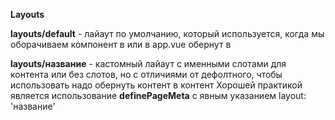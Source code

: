**Layouts**

**layouts/default** - лайаут по умолчанию, который используется,
когда мы оборачиваем компонент в <NuxtLayout></NuxtLayout> или <NuxtPage> в app.vue обернут в <NuxtLayout>

**layouts/название** - кастомный лайаут с именными слотами для контента или без слотов, но с отличиями от дефолтного,
чтобы использовать надо обернуть контент в <NuxtLayout name='название'>контент</NuxtLayout>
Хорошей практикой является использование **definePageMeta** с явным указанием layout: 'название'
